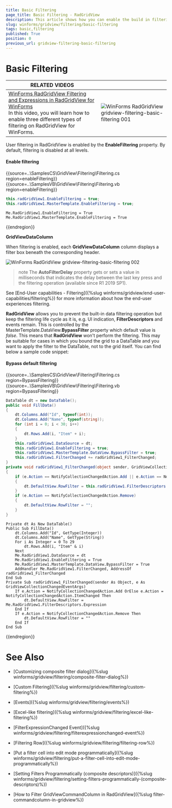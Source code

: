 ```yaml
---
title: Basic Filtering
page_title: Basic Filtering - RadGridView
description: This article shows how you can enable the build in filtering functionality. 
slug: winforms/gridview/filtering/basic-filtering
tags: basic,filtering
published: True
position: 0
previous_url: gridview-filtering-basic-filtering
---
```


# Basic Filtering

| RELATED VIDEOS |  |
| ------ | ------ |
|[WinForms RadGridView Filtering and Expressions in RadGridView for WinForms](http://www.telerik.com/videos/winforms/filtering-and-expressions-in-radgridview-for-winforms)<br>In this video, you will learn how to enable three different types of filtering on RadGridView for WinForms.|![WinForms RadGridView gridview-filtering-basic-filtering 001](images/gridview-filtering-basic-filtering001.png)|

User filtering in RadGridView is enabled by the __EnableFiltering__ property. By default, filtering is disabled at all levels.

#### Enable filtering

{{source=..\SamplesCS\GridView\Filtering\Filtering.cs region=enableFiltering}} 
{{source=..\SamplesVB\GridView\Filtering\Filtering.vb region=enableFiltering}} 

````C#
this.radGridView1.EnableFiltering = true;
this.radGridView1.MasterTemplate.EnableFiltering = true;

````
````VB.NET
Me.RadGridView1.EnableFiltering = True
Me.RadGridView1.MasterTemplate.EnableFiltering = True

````

{{endregion}} 

__GridViewDataColumn__

When filtering is enabled, each __GridViewDataColumn__ column displays a filter box beneath the corresponding header.

![WinForms RadGridView gridview-filtering-basic-filtering 002](images/gridview-filtering-basic-filtering002.png)

>note The __AutoFilterDelay__ property gets or sets a value in milliseconds that indicates the delay between the last key press and the filtering operation (available since R1 2019 SP1).

See [End-User capabilities - Filtering]({%slug winforms/gridview/end-user-capabilities/filtering%}) for more information about how the end-user experiences filtering.

**RadGridView** allows you to prevent the built-in data filtering operation but keep the filtering life cycle as it is, e.g. UI indication, **FilterDescriptors** and events remain. This is controlled by the MasterTemplate.DataView.**BypassFilter** property which default value is *false*. This means that **RadGridView** won't perform the filtering. This may be suitable for cases in which you bound the grid to a DataTable and you want to apply the filter to the DataTable, not to the grid itself. You can find below a sample code snippet:

#### Bypass default filtering

{{source=..\SamplesCS\GridView\Filtering\Filtering.cs region=BypassFiltering}} 
{{source=..\SamplesVB\GridView\Filtering\Filtering.vb region=BypassFiltering}} 

````C#
DataTable dt = new DataTable();
public void FillData()
{
    dt.Columns.Add("Id", typeof(int));
    dt.Columns.Add("Name", typeof(string));
    for (int i = 0; i < 30; i++)
    {
        dt.Rows.Add(i, "Item" + i);
    }
    this.radGridView1.DataSource = dt;
    this.radGridView1.EnableFiltering = true;
    this.radGridView1.MasterTemplate.DataView.BypassFilter = true;
    this.radGridView1.FilterChanged += radGridView1_FilterChanged;
}
private void radGridView1_FilterChanged(object sender, GridViewCollectionChangedEventArgs e)
{
    if (e.Action == NotifyCollectionChangedAction.Add || e.Action == NotifyCollectionChangedAction.ItemChanged)
    {
        dt.DefaultView.RowFilter = this.radGridView1.FilterDescriptors.Expression;
    }
    if (e.Action == NotifyCollectionChangedAction.Remove)
    {
        dt.DefaultView.RowFilter = "";
    }
}

````
````VB.NET
Private dt As New DataTable()
Public Sub FillData()
    dt.Columns.Add("Id", GetType(Integer))
    dt.Columns.Add("Name", GetType(String))
    For i As Integer = 0 To 29
        dt.Rows.Add(i, "Item" & i)
    Next
    Me.RadGridView1.DataSource = dt
    Me.RadGridView1.EnableFiltering = True
    Me.RadGridView1.MasterTemplate.DataView.BypassFilter = True
    AddHandler Me.RadGridView1.FilterChanged, AddressOf radGridView1_FilterChanged
End Sub
Private Sub radGridView1_FilterChanged(sender As Object, e As GridViewCollectionChangedEventArgs)
    If e.Action = NotifyCollectionChangedAction.Add OrElse e.Action = NotifyCollectionChangedAction.ItemChanged Then
        dt.DefaultView.RowFilter = Me.RadGridView1.FilterDescriptors.Expression
    End If
    If e.Action = NotifyCollectionChangedAction.Remove Then
        dt.DefaultView.RowFilter = ""
    End If
End Sub

````

{{endregion}} 

# See Also
* [Customizing composite filter dialog]({%slug winforms/gridview/filtering/composite-filter-dialog%})

* [Custom Filtering]({%slug winforms/gridview/filtering/custom-filtering%})

* [Events]({%slug winforms/gridview/filtering/events%})

* [Excel-like filtering]({%slug winforms/gridview/filtering/excel-like-filtering%})

* [FilterExpressionChanged Event]({%slug winforms/gridview/filtering/filterexpressionchanged-event%})

* [Filtering Row]({%slug winforms/gridview/filtering/filtering-row%})

* [Put a filter cell into edit mode programmatically]({%slug winforms/gridview/filtering/put-a-filter-cell-into-edit-mode-programmatically%})

* [Setting Filters Programmatically (composite descriptors)]({%slug winforms/gridview/filtering/setting-filters-programmatically-(composite-descriptors)%})

* [How to Filter GridViewCommandColumn in RadGridView]({%slug filter-commandcolumn-in-gridview%})
